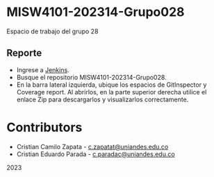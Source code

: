 # MISW4101-202314-Grupo028
Espacio de trabajo del grupo 28
 
## Reporte
* Ingrese a [Jenkins](http://157.253.238.75:8080/jenkins-misovirtual/).
* Busque el repositorio MISW4101-202314-Grupo028.
* En la barra lateral izquierda, ubique los espacios de GitInspector y Coverage report. Al abrirlos, en la parte superior derecha utilice el enlace Zip para descargarlos y visualizarlos correctamente.

# Contributors
* Cristian Camilo Zapata - c.zapatat@uniandes.edu.co
* Cristian Eduardo Parada - c.paradac@uniandes.edu.co

2023